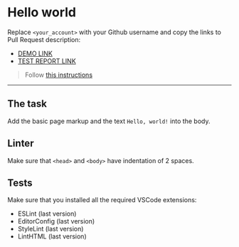 # Hello world

Replace `<your_account>` with your Github username and copy the links to Pull Request description:
- [DEMO LINK](https://Luba-Bykova.github.io/layout_hello-world/)
- [TEST REPORT LINK](https://Luba-Bykova.github.io/layout_hello-world/report/html_report/)

> Follow [this instructions](https://mate-academy.github.io/layout_task-guideline/#how-to-solve-the-layout-tasks-on-github)
___

## The task

Add the basic page markup and the text `Hello, world!` into the body.

## Linter

Make sure that `<head>` and `<body>` have indentation of 2 spaces.

## Tests

Make sure that you installed all the required VSCode extensions:

- ESLint (last version)
- EditorConfig (last version)
- StyleLint (last version)
- LintHTML (last version)
